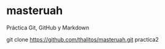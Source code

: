 # masteruah
Práctica Git, GitHub y Markdown

git clone https://github.com/thalitos/masteruah.git practica2